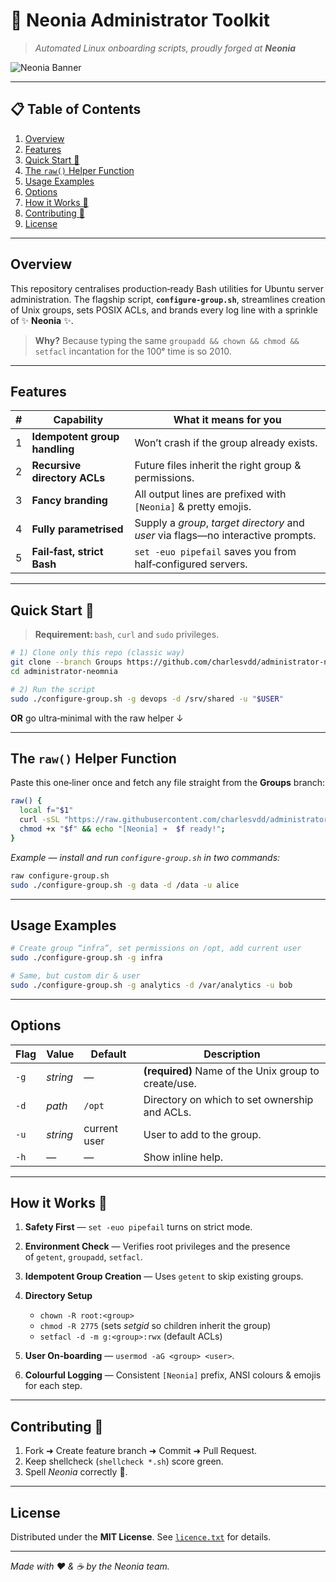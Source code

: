 # 🤖 **Neonia Administrator Toolkit**

> *Automated Linux onboarding scripts, proudly forged at **Neonia***

![Neonia Banner](https://placehold.co/1000x200?text=NEONIA+ADMINISTRATOR+TOOLKIT)

---

## 📋 Table of Contents

1. [Overview](#overview)
2. [Features](#features)
3. [Quick Start 🚀](#quick-start-)
4. [The `raw()` Helper Function](#the-raw-helper-function)
5. [Usage Examples](#usage-examples)
6. [Options](#options)
7. [How it Works 🔧](#how-it-works-)
8. [Contributing 🤝](#contributing-)
9. [License](#license)

---

## Overview

This repository centralises production‑ready Bash utilities for Ubuntu server administration. The flagship script, **`configure-group.sh`**, streamlines creation of Unix groups, sets POSIX ACLs, and brands every log line with a sprinkle of ✨ **Neonia** ✨.

> **Why?** Because typing the same `groupadd && chown && chmod && setfacl` incantation for the 100ᵉ time is so 2010.

---

## Features

| # | Capability                    | What it means for you                                                             |
| - | ----------------------------- | --------------------------------------------------------------------------------- |
| 1 | **Idempotent group handling** | Won’t crash if the group already exists.                                          |
| 2 | **Recursive directory ACLs**  | Future files inherit the right group & permissions.                               |
| 3 | **Fancy branding**            | All output lines are prefixed with `[Neonia]` & pretty emojis.                    |
| 4 | **Fully parametrised**        | Supply a *group*, *target directory* and *user* via flags—no interactive prompts. |
| 5 | **Fail‑fast, strict Bash**    | `set -euo pipefail` saves you from half‑configured servers.                       |

---

## Quick Start 🚀

> **Requirement:** `bash`, `curl` and `sudo` privileges.

```bash
# 1) Clone only this repo (classic way)
git clone --branch Groups https://github.com/charlesvdd/administrator-neomnia.git
cd administrator-neomnia

# 2) Run the script
sudo ./configure-group.sh -g devops -d /srv/shared -u "$USER"
```

**OR** go ultra‑minimal with the raw helper ↓

---

## The `raw()` Helper Function

Paste this one‑liner once and fetch any file straight from the **Groups** branch:

```bash
raw() {
  local f="$1"
  curl -sSL "https://raw.githubusercontent.com/charlesvdd/administrator-neomnia/Groups/$f" -o "$f" && \
  chmod +x "$f" && echo "[Neonia] ➜  $f ready!";
}
```

*Example — install and run `configure-group.sh` in two commands:*

```bash
raw configure-group.sh
sudo ./configure-group.sh -g data -d /data -u alice
```

---

## Usage Examples

```bash
# Create group “infra”, set permissions on /opt, add current user
sudo ./configure-group.sh -g infra

# Same, but custom dir & user
sudo ./configure-group.sh -g analytics -d /var/analytics -u bob
```

---

## Options

| Flag | Value    | Default      | Description                                          |
| ---- | -------- | ------------ | ---------------------------------------------------- |
| `-g` | *string* | —            | **(required)** Name of the Unix group to create/use. |
| `-d` | *path*   | `/opt`       | Directory on which to set ownership and ACLs.        |
| `-u` | *string* | current user | User to add to the group.                            |
| `-h` | —        | —            | Show inline help.                                    |

---

## How it Works 🔧

1. **Safety First** — `set -euo pipefail` turns on strict mode.
2. **Environment Check** — Verifies root privileges and the presence of `getent`, `groupadd`, `setfacl`.
3. **Idempotent Group Creation** — Uses `getent` to skip existing groups.
4. **Directory Setup** 

   * `chown -R root:<group>`
   * `chmod -R 2775` (sets *setgid* so children inherit the group)
   * `setfacl -d -m g:<group>:rwx` (default ACLs)
5. **User On‑boarding** — `usermod -aG <group> <user>`.
6. **Colourful Logging** — Consistent `[Neonia]` prefix, ANSI colours & emojis for each step.

---

## Contributing 🤝

1. Fork ➜ Create feature branch ➜ Commit ➜ Pull Request.
2. Keep shellcheck (`shellcheck *.sh`) score green.
3. Spell *Neonia* correctly 🧐.

---

## License

Distributed under the **MIT License**. See [`licence.txt`](./licence.txt) for details.

---

*Made with ❤️  &  ☕  by the Neonia team.*
